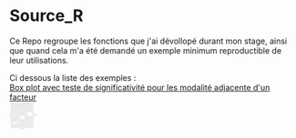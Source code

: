 # Source_R
Ce Repo regroupe les fonctions que j'ai dévollopé durant mon stage, ainsi que quand cela m'a été demandé un exemple minimum reproductible de leur utilisations.

Ci dessous la liste des exemples :  
[Box plot avec teste de significativité pour les modalité adjacente d'un facteur](exemples/box_plot_signif_group_adjacent/box_plot_test_signifgroup_contigu.R)    
<img src="exemples/box_plot_signif_group_adjacent/exemple_box_plot.png" width="48">
